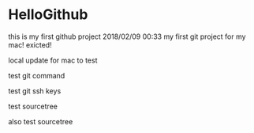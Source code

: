 # HelloGithub
this is my first github project
2018/02/09 00:33
my first git project for my mac!
exicted!

local update for mac to test

test git command

test git ssh keys

test sourcetree

also test sourcetree
